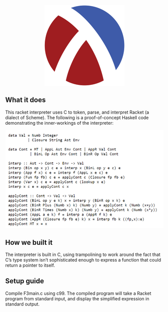 <p align="center">
  <img src="F3/racket-logo.svg" width="256">
</p>

## What it does

This racket interpreter uses C to token, parse, and interpret Racket (a dialect of Scheme). 
The following is a proof-of-concept Haskell code demonstrating the inner-workings of the interpreter: 
<p align="center">
  <img src="visuals/haskell.PNG" width="720">
</p>


## How we built it

The interpreter is built in C, using trampolining to work around the fact that C’s type system isn’t sophisticated enough to express a function that could return a pointer to itself. 

## Setup guide

Compile F3main.c using c99. The compiled program will take a Racket program from standard input, and display the simplified expression in standard output. 
